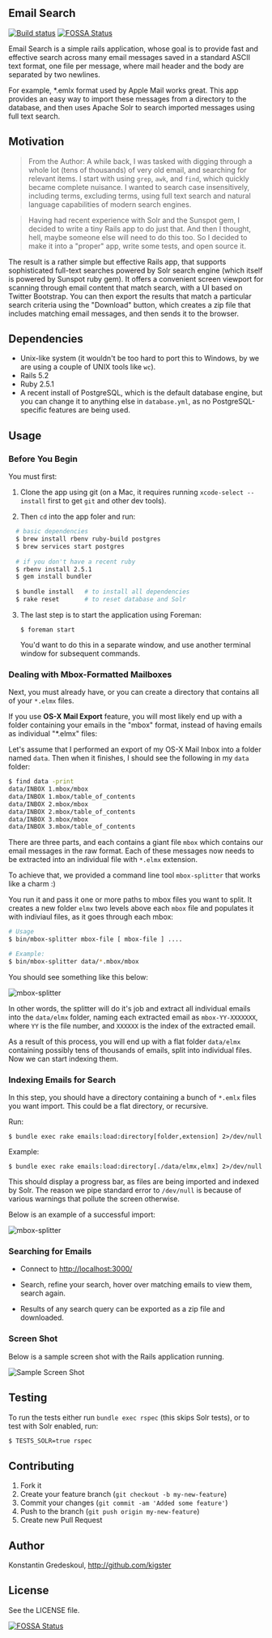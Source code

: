 ## Email Search 

[![Build status](https://secure.travis-ci.org/kigster/search-emlx-mailbox.png)](http://travis-ci.org/kigster/search-emlx-mailbox)
[![FOSSA Status](https://app.fossa.com/api/projects/git%2Bgithub.com%2Fkigster%2Fsearch-emlx-mailbox.svg?type=shield)](https://app.fossa.com/projects/git%2Bgithub.com%2Fkigster%2Fsearch-emlx-mailbox?ref=badge_shield)

Email Search is a simple rails application, whose goal is to provide fast and effective search across many email messages saved in a standard ASCII text format, one file per message, where mail header and the body are separated by two newlines.

For example, \*.emlx format used by Apple Mail works great.  This app provides an easy way to import these messages from a directory to the database, and then uses Apache Solr to search imported messages using full text search.

## Motivation

> From the Author: A while back, I was tasked with digging through a whole lot (tens of thousands) of very old email, and searching for relevant items. I start with using `grep`, `awk`, and `find`, which quickly became complete nuisance. I wanted to search case insensitively, including terms, excluding terms, using full text search and natural language capabilities of modern search engines.

> Having had recent experience with Solr and the Sunspot gem, I decided to write a tiny Rails app to do just that.  And then I thought, hell, maybe someone else will need to do this too.  So I decided to make it into a "proper" app, write some tests, and open source it.

The result is a rather simple but effective Rails app, that supports sophisticated full-text searches
powered by Solr search engine (which itself is powered by Sunspot ruby gem). It offers a convenient screen viewport for scanning through email content that match search, with a UI based on Twitter Bootstrap.  You can then export the results that match a particular search criteria using the "Download" button, which creates a zip file that includes matching email messages, and then sends it to the browser.

## Dependencies


 * Unix-like system (it wouldn't be too hard to port this to Windows, by we are using a couple of UNIX tools like `wc`).
 * Rails 5.2
 * Ruby 2.5.1
 * A recent install of PostgreSQL, which is the default database engine, but you can change it to anything else in `database.yml`, as no PostgreSQL-specific features are being used.

## Usage

### Before You Begin

You must first:

 1. Clone the app using git (on a Mac, it requires running `xcode-select --install` first to get `git` and other dev tools).
 
 2. Then `cd` into the app foler and run:
 
  ```bash
    # basic dependencies
    $ brew install rbenv ruby-build postgres
    $ brew services start postgres
        
    # if you don't have a recent ruby
    $ rbenv install 2.5.1
    $ gem install bundler
     
    $ bundle install   # to install all dependencies
    $ rake reset       # to reset database and Solr
  ``` 
        
 3. The last step is to start the application using Foreman:        

        $ foreman start 
        
    You'd want to do this in a separate window, and use another terminal window for subsequent commands.

 
### Dealing with Mbox-Formatted Mailboxes

Next, you must already have, or you can create a directory that contains all of your `*.elmx` files. 

If you use **OS-X Mail Export** feature, you will most likely end up with a folder containing your emails in the "mbox" format, instead of having emails as individual "*.elmx" files:

Let's assume that I performed an export of my OS-X Mail Inbox into a folder named `data`. Then when it finishes, I should see the following in my `data` folder:

```bash
$ find data -print  
data/INBOX 1.mbox/mbox
data/INBOX 1.mbox/table_of_contents
data/INBOX 2.mbox/mbox
data/INBOX 2.mbox/table_of_contents
data/INBOX 3.mbox/mbox
data/INBOX 3.mbox/table_of_contents 
```

There are three parts, and each contains a giant file `mbox` which contains our email messages in the raw format. Each of these messages now needs to be extracted into an individual file with `*.elmx` extension.

To achieve that, we provided a command line tool `mbox-splitter` that works like a charm :) 

You run it and pass it one or more paths to mbox files you want to split. It creates a new folder `elmx` two levels above each `mbox` file and populates it with indiviaul files, as it goes through each mbox:

```bash
# Usage
$ bin/mbox-splitter mbox-file [ mbox-file ] ....

# Example:
$ bin/mbox-splitter data/*.mbox/mbox
```

You should see something like this below:

![mbox-splitter](doc/mbox-splitter-all.png)

In other words, the splitter will do it's job and extract all individual emails into the `data/elmx` folder, naming each extracted email as `mbox-YY-XXXXXXX`, where `YY` is the file number, and `XXXXXX` is the index of the extracted email.

As a result of this process, you will end up with a flat folder `data/elmx` containing possibly tens of thousands of emails, split into individual files. Now we can start indexing them.

### Indexing Emails for Search

In this step, you should have a directory containing a bunch of `*.emlx` files you want import. This could be a flat directory, or recursive.

Run:
  
    $ bundle exec rake emails:load:directory[folder,extension] 2>/dev/null
        
Example:
    
    $ bundle exec rake emails:load:directory[./data/elmx,elmx] 2>/dev/null
    
This should display a progress bar, as files are being imported and indexed by Solr. The reason we pipe standard error to `/dev/null` is because of various warnings that pollute the screen otherwise.
    
Below is an example of a successful import:
    
![mbox-splitter](doc/elmx-import.png)
    
     
### Searching for Emails    
  
  * Connect to [http://localhost:3000/](http://localhost:3000/)
  
  * Search, refine your search, hover over matching emails to view them, search again.
  
  * Results of any search query can be exported as a zip file and downloaded.

### Screen Shot

Below is a sample screen shot with the Rails application running.

![Sample Screen Shot](https://raw.github.com/kigster/email-search/master/doc/email_search_ss.png "Email Search App opened")

## Testing

To run the tests either run `bundle exec rspec` (this skips Solr tests), or to test with Solr enabled, run:

```bash
$ TESTS_SOLR=true rspec
```

## Contributing

1. Fork it
2. Create your feature branch (`git checkout -b my-new-feature`)
3. Commit your changes (`git commit -am 'Added some feature'`)
4. Push to the branch (`git push origin my-new-feature`)
5. Create new Pull Request

## Author

Konstantin Gredeskoul, http://github.com/kigster

## License

See the LICENSE file.



[![FOSSA Status](https://app.fossa.com/api/projects/git%2Bgithub.com%2Fkigster%2Fsearch-emlx-mailbox.svg?type=large)](https://app.fossa.com/projects/git%2Bgithub.com%2Fkigster%2Fsearch-emlx-mailbox?ref=badge_large)
